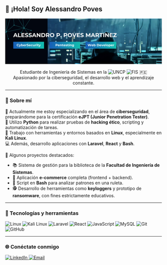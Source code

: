 <h2 align="left">👋 ¡Hola! Soy Alessandro Poves</h2>

<p align="center">
  <img src="./img/Github_Readme.png" width="full" alt="Banner" />
</p>


<p align="center">
  Estudiante de Ingeniería de Sistemas en la 
  <img src="https://upload.wikimedia.org/wikipedia/commons/thumb/9/92/Escudo_UNCP.png/330px-Escudo_UNCP.png" alt="UNCP" height="20" />
  <img src="https://uncp.edu.pe/wp-content/uploads/2019/12/Logo-fispeq.png" alt="FIS" height="20" /> 🇵🇪<br>
  Apasionado por la ciberseguridad, el desarrollo web y el aprendizaje constante.
</p>

---

### 🧠 Sobre mí

🔐 Actualmente me estoy especializando en el área de **ciberseguridad**, preparándome para la certificación **eJPT (Junior Penetration Tester)**.  
🐍 Utilizo **Python** para realizar pruebas de **hacking ético**, scripting y automatización de tareas.  
🐧 Trabajo con herramientas y entornos basados en **Linux**, especialmente en **Kali Linux**.  
💻 Además, desarrollo aplicaciones con **Laravel**, **React** y **Bash**.

🚀 Algunos proyectos destacados:
- 📚 Sistema de gestión para la biblioteca de la **Facultad de Ingeniería de Sistemas**.
- 🛒 Aplicación **e-commerce** completa (frontend + backend).
- 🎰 Script en **Bash** para analizar patrones en una ruleta.
- 🕵️ Desarrollo de herramientas como **keyloggers** y prototipo de **ransomware**, con fines estrictamente educativos.

---

### 🚀 Tecnologías y herramientas

<p align="left">
  <img src="https://cdn.jsdelivr.net/gh/devicons/devicon/icons/linux/linux-original.svg" width="40" title="Linux"/>
  <img src="https://cdn.jsdelivr.net/gh/devicons/devicon/icons/kali/kali-plain.svg" width="40" title="Kali Linux"/>
  <img src="https://cdn.jsdelivr.net/gh/devicons/devicon/icons/laravel/laravel-plain.svg" width="40" title="Laravel"/>
  <img src="https://cdn.jsdelivr.net/gh/devicons/devicon/icons/react/react-original.svg" width="40" title="React"/>
  <img src="https://cdn.jsdelivr.net/gh/devicons/devicon/icons/javascript/javascript-original.svg" width="40" title="JavaScript"/>
  <img src="https://cdn.jsdelivr.net/gh/devicons/devicon/icons/mysql/mysql-original.svg" width="40" title="MySQL"/>
  <img src="https://cdn.jsdelivr.net/gh/devicons/devicon/icons/git/git-original.svg" width="40" title="Git"/>
  <img src="https://cdn.jsdelivr.net/gh/devicons/devicon/icons/github/github-original.svg" width="40" title="GitHub"/>
</p>

---

### 🌐 Conéctate conmigo

<p align="left">
  <a href="https://www.linkedin.com/in/alessandro-piero-poves-martinez-524467318/" target="_blank">
    <img src="https://img.shields.io/badge/LinkedIn-blue?style=for-the-badge&logo=linkedin" alt="LinkedIn"/>
  </a>
  <a href="mailto:apovesmartinez@gmail.com">
    <img src="https://img.shields.io/badge/Email-red?style=for-the-badge&logo=gmail&logoColor=white" alt="Email"/>
  </a>
</p>


<!--
**SwodLore/SwodLore** is a ✨ _special_ ✨ repository because its `README.md` (this file) appears on your GitHub profile.

Here are some ideas to get you started:

- 🔭 I’m currently working on ...
- 🌱 I’m currently learning ...
- 👯 I’m looking to collaborate on ...
- 🤔 I’m looking for help with ...
- 💬 Ask me about ...
- 📫 How to reach me: ...
- 😄 Pronouns: ...
- ⚡ Fun fact: ...
-->
